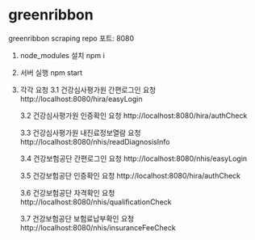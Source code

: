 # greenribbon
greenribbon scraping repo
포트: 8080

1. node_modules 설치
   npm i
2. 서버 실행
   npm start
3. 각각 요청
   3.1 건강심사평가원 간편로그인 요청
     http://localhost:8080/hira/easyLogin
   
   3.2 건강심사평가원 인증확인 요청
     http://localhost:8080/hira/authCheck
   
   3.3 건강심사평가원 내진료정보열람 요청
     http://localhost:8080/nhis/readDiagnosisInfo
   
   3.4 건강보험공단 간편로그인 요청
     http://localhost:8080/nhis/easyLogin
   
   3.5 건강보험공단 인증확인 요청
     http://localhost:8080/hira/authCheck
   
   3.6 건강보험공단 자격확인 요청
     http://localhost:8080/nhis/qualificationCheck
   
   3.7 건강보험공단 보험료납부확인 요청
     http://localhost:8080/nhis/insuranceFeeCheck
